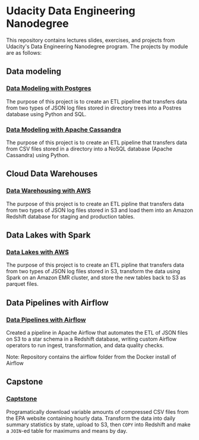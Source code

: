 # Udacity Data Engineering Nanodegree

This repository contains lectures slides, exercises, and projects from Udacity's Data Engineering Nanodegree program. The projects by module are as follows:

## Data modeling

### [Data Modeling with Postgres](https://github.com/cmdellinger/udacity-data-engineering-nanodegree/tree/master/02%20-%20Data%20Modeling/03%20-%20project%20-%20data%20modeling%20with%20postgres/project)

The purpose of this project is to create an ETL pipeline that transfers data from two types of JSON log files stored in directory trees into a Postres database using Python and SQL.

### [Data Modeling with Apache Cassandra](https://github.com/cmdellinger/udacity-data-engineering-nanodegree/tree/master/02%20-%20Data%20Modeling/05%20-%20project%20-%20data%20modeling%20with%20apache%20cassandra/project)

The purpose of this project is to create an ETL pipeline that transfers data from CSV files stored in a directory into a NoSQL database (Apache Cassandra) using Python.

## Cloud Data Warehouses

### [Data Warehousing with AWS](https://github.com/cmdellinger/udacity-data-engineering-nanodegree/tree/master/03%20-%20cloud%20data%20warehouses/04%20-%20project%20-%20data%20warehouse/project%20files)

The purpose of this project is to create an ETL pipline that transfers data from two types of JSON log files stored in S3 and load them into an Amazon Redshift database for staging and production tables.

## Data Lakes with Spark

### [Data Lakes with AWS](https://github.com/cmdellinger/udacity-data-engineering-nanodegree/tree/master/04%20-%20data%20lakes%20with%20spark/05%20-%20project%20-%20data%20lakes/project)

The purpose of this project is to create an ETL pipline that transfers data from two types of JSON log files stored in S3, transform the data using Spark on an Amazon EMR cluster, and store the new tables back to S3 as parquet files.

## Data Pipelines with Airflow

### [Data Pipelines with Airflow](https://github.com/cmdellinger/udacity-data-engineering-nanodegree/tree/master/05%20-%20data%20pipelines%20with%20airflow/04%20-%20project/project/home)

Created a pipeline in Apache Airflow that automates the ETL of JSON files on S3 to a star schema in a Redshift database, writing custom Airflow operators to run ingest, transformation, and data quality checks.

Note: Repository contains the airflow folder from the Docker install of Airflow

## Capstone

### [Captstone](https://github.com/cmdellinger/udacity-data-engineering-nanodegree/tree/master/06%20-%20capstone%20project/project)

Programatically download variable amounts of compressed CSV files from the EPA website containing hourly data. Transform the data into daily summary statistics by state, upload to S3, then `COPY` into Redshift and make a `JOIN`-ed table for maximums and means by day.
